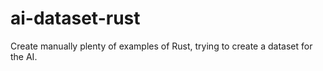 # ai-dataset-rust
Create manually plenty of examples of Rust, trying to create a dataset for the AI.
